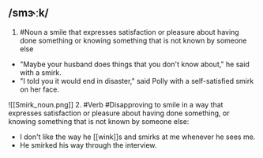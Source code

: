 ## /smɝːk/  
1. #Noun 
a smile that expresses satisfaction or pleasure about having done something or knowing something that is not known by someone else

- "Maybe your husband does things that you don't know about," he said with a smirk.
- "I told you it would end in disaster," said Polly with a self-satisfied smirk on her face.

![[Smirk_noun.png]]
2. #Verb #Disapproving 
to smile in a way that expresses satisfaction or pleasure about having done something, or knowing something that is not known by someone else:

- I don't like the way he [[wink]]s and smirks at me whenever he sees me.
- He smirked his way through the interview.


